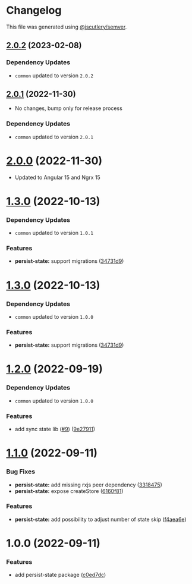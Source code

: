 # Changelog

This file was generated using [@jscutlery/semver](https://github.com/jscutlery/semver).

## [2.0.2](https://github.com/Michsior14/ngrx-addons/compare/persist-state-2.0.1...persist-state-2.0.2) (2023-02-08)

### Dependency Updates

* `common` updated to version `2.0.2`


## [2.0.1](https://github.com/Michsior14/ngrx-addons/compare/persist-state-2.0.0...persist-state-2.0.1) (2022-11-30)

- No changes, bump only for release process

### Dependency Updates

- `common` updated to version `2.0.1`

# [2.0.0](https://github.com/Michsior14/ngrx-addons/compare/persist-state-1.3.0...persist-state-2.0.0) (2022-11-30)

- Updated to Angular 15 and Ngrx 15

# [1.3.0](https://github.com/Michsior14/ngrx-addons/compare/persist-state-1.2.0...persist-state-1.3.0) (2022-10-13)

### Dependency Updates

- `common` updated to version `1.0.1`

### Features

- **persist-state:** support migrations ([34731d9](https://github.com/Michsior14/ngrx-addons/commit/34731d9620564aabfa22ac58a32522d4b9b8aa4f))

# [1.3.0](https://github.com/Michsior14/ngrx-addons/compare/persist-state-1.2.0...persist-state-1.3.0) (2022-10-13)

### Dependency Updates

- `common` updated to version `1.0.0`

### Features

- **persist-state:** support migrations ([34731d9](https://github.com/Michsior14/ngrx-addons/commit/34731d9620564aabfa22ac58a32522d4b9b8aa4f))

# [1.2.0](https://github.com/Michsior14/ngrx-addons/compare/persist-state-1.1.0...persist-state-1.2.0) (2022-09-19)

### Dependency Updates

- `common` updated to version `1.0.0`

### Features

- add sync state lib ([#9](https://github.com/Michsior14/ngrx-addons/issues/9)) ([9e27911](https://github.com/Michsior14/ngrx-addons/commit/9e279110f4c54c1464da5ad0883912803692044b))

# [1.1.0](https://github.com/Michsior14/ngrx-addons/compare/persist-state-1.0.0...persist-state-1.1.0) (2022-09-11)

### Bug Fixes

- **persist-state:** add missing rxjs peer dependency ([3318475](https://github.com/Michsior14/ngrx-addons/commit/3318475f72bcaa1a6c715cad3f4f20047fdcf887))
- **persist-state:** expose createStore ([6160f81](https://github.com/Michsior14/ngrx-addons/commit/6160f8133a3531ed6113ad554b08cd6a3bfbe49f))

### Features

- **persist-state:** add possibility to adjust number of state skip ([f4aea6e](https://github.com/Michsior14/ngrx-addons/commit/f4aea6ed65cc20355a0cb2adcf4601f41600977a))

# 1.0.0 (2022-09-11)

### Features

- add persist-state package ([c0ed7dc](https://github.com/Michsior14/ngrx-addons/commit/c0ed7dccb4f1a548e17724bc8afb7214227507d6))

